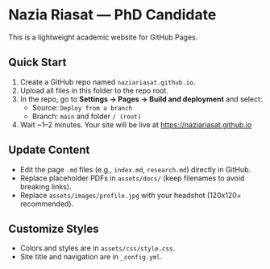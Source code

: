 # Nazia Riasat — PhD Candidate

This is a lightweight academic website for GitHub Pages.

## Quick Start
1. Create a GitHub repo named `naziariasat.github.io`.
2. Upload all files in this folder to the repo root.
3. In the repo, go to **Settings → Pages → Build and deployment** and select:
   - Source: `Deploy from a branch`
   - Branch: `main` and folder `/ (root)`
4. Wait ~1–2 minutes. Your site will be live at https://naziariasat.github.io

## Update Content
- Edit the page `.md` files (e.g., `index.md`, `research.md`) directly in GitHub.
- Replace placeholder PDFs in `assets/docs/` (keep filenames to avoid breaking links).
- Replace `assets/images/profile.jpg` with your headshot (120x120+ recommended).

## Customize Styles
- Colors and styles are in `assets/css/style.css`.
- Site title and navigation are in `_config.yml`.
